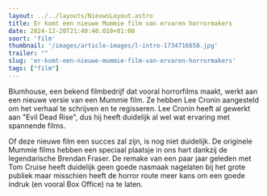 ```yaml
---
layout: ../../layouts/NieuwsLayout.astro
title: Er komt een nieuwe Mummie film van ervaren horrormakers
date: 2024-12-20T21:40:40.010+01:00
soort: 'film'
thumbnail: '/images/article-images/l-intro-1734716658.jpg'
trailer: ""
slug: 'er-komt-een-nieuwe-mummie-film-van-ervaren-horrormakers'
tags: ["film"]
---
```


Blumhouse, een bekend filmbedrijf dat vooral horrorfilms maakt, werkt aan een
nieuwe versie van een Mummie film. Ze hebben Lee Cronin aangesteld om het
verhaal te schrijven en te regisseren. Lee Cronin heeft al gewerkt aan "Evil
Dead Rise", dus hij heeft duidelijk al wel wat ervaring met spannende films.

Of deze nieuwe film een succes zal zijn, is nog niet duidelijk. De originele
Mummie films hebben een speciaal plaatsje in ons hart dankzij de legendarische
Brendan Fraser. De remake van een paar jaar geleden met Tom Cruise heeft
duidelijk geen goede nasmaak nagelaten bij het grote publiek maar misschien
heeft de horror route meer kans om een goede indruk (en vooral Box Office) na te
laten.